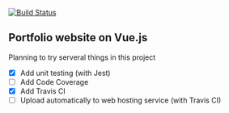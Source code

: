 [![Build Status](https://travis-ci.org/jaakkouu/portfolio-vue.svg?branch=master)](https://travis-ci.org/jaakkouu/portfolio-vue)

## Portfolio website on Vue.js

Planning to try serveral things in this project

- [x] Add unit testing (with Jest)
- [ ] Add Code Coverage
- [x] Add Travis CI
- [ ] Upload automatically to web hosting service (with Travis CI)
